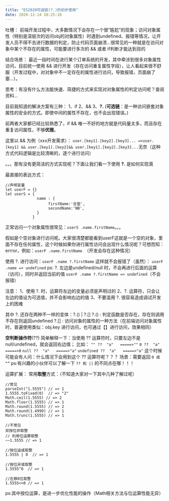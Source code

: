 ```yaml
---
title: "ES2020可选链(?.)的初步使用"
date: 2020-12-14 10:25:18
---
```


吐槽：
前端开发过程中，大多数情况下会存在一个很“尴尬”的现象；访问对象属性（特别是深层次的访问obj的对象属性）时遇到undefined、报错等情况，让开发人员不得不去进行数据的判定，防止代码页面崩溃...很常见的一种就是在访问对象中某个不存在的属性，可能要进行多次的 && 或者 if判断才能达到目的

结合场景：
最近一段时间在进行某个订单系统的开发，其中牵涉到很多对象属性访问，目前统一使用 && 进行开发（存在访问重复属性字段），让人看起来很不舒服（开发过程中，对对象中不一定存在的属性进行访问，导致报错，页面崩了塞...）。

思考：有没有什么方法能快速、简捷的方式来实现对对象属性的判定访问呢？查阅资料...

目前我知道的解决方案有三种：
1、if
2、&&
3、**?.**  (**可选链**：是一种访问嵌套对象属性的安全的方式。即使中间的属性不存在，也不会出现错误。)

前两者大家都已经比较熟悉了，if && 唯一不好的地方就是代码量太多，而且存在重复访问属性，不够**优雅**。
<br />

这里以 && 为例（xxx开发需求）：
`user.[key1].[key2].[key3]... =>user.[key1] && user.[key1].[key2]&& user.[key1].[key2].[key3]...`无奈（这种方式代码逻辑是比较清晰的，逐个进行访问）

。。。那有没有更简洁的方式实现呢？下面让我们看一下使用
 **?.**  是如何实现滴

最直接的表达方式：
```
//声明变量
let userF = {}
let userS = {
              name : {
                   firstName:'合宙',
                   secondName:'NB',
              }
            }
```
正常访问一个对象属性很常见：`userS .name.firstName`。。。

假如是个空对象进行访问呢。大家很清楚都能看到userF这就是一个空的对象，里面不存在任何属性，这个时候如果你进行属性访问会出现什么情况呢？可想而知：errror，例如：`userF .name.firstName `（开发会存在这种情况）



使用 ?. 进行访问：`userF .name ?.firstName` 这样就不会报错了（虽然）：
`userF .name => undefined`
ps: ?. 左边是undefined/null 时，不会再进行后面的运算（访问），同时并返回当前的值 `userF .name ?.firstName => undefined`（不会报错）

注意：
1、使用 ?. 时，运算符左边的变量必须是声明过的
2、?. 运算符，只会让左边的值设为可选值，并不会影响右边的值
3、不要滥用 ?.  很容易造成调试开发上的困难

其中 ?. 还存在两种不一样的变体：?.() |  ?.[]
?.() : 判定函数是否存在，存在则调用 不存在则返回undefined
?.[] : 访问对象的属性的一种方法（在前端访问对象属性时，普遍使用类似：obj.key 进行访问，也可通过【】进行访问，效果相同）

**空判断操作符**(??)
简单解释一下：当使用  ??  运算符时，只要左边不是null/undefined，就会返回右边值；
比如：
`"" ??  "a"   =====>""`
`0 ??  "a"   =====>0`
`null ??  "a"   =====>"a"`
`undefined ??  "a"   =====>"a"`
这个时候可能会有人问：什么情况下会用到这个 ?? 运算符呢？？？
场景：需要返回 `0 或 “”`
ps:有兴趣的小伙伴可以了解一下 `?? 和 ||` 的不同点在哪！！！

运算扩展：
常用**取整**方式：（不知道大家对一下其中几种了解过呢）
```
//常见
parseInt("1.5555") // => 1
1.5555.toFixed(0)  // => "2"
Math.ceil(1.5555) // => 2
Math.floor(1.5555) // => 1
Math.round(1.5555) // => 2
Math.round(1.4999) // => 1
Math.trunc(1.5555) // => 1

//不常见
双按位非取整
// 利用位运算取整
~~1.5555 // => 1

//按位运或取整
1.5555 | 0  // => 1

//按位异或取整
1.5555^0  // => 1

//左移0位取整
1.5555<<0 // => 1

```
ps:其中按位运算，是进一步优化性能的操作（Math相关方法与位运算性能无异）






